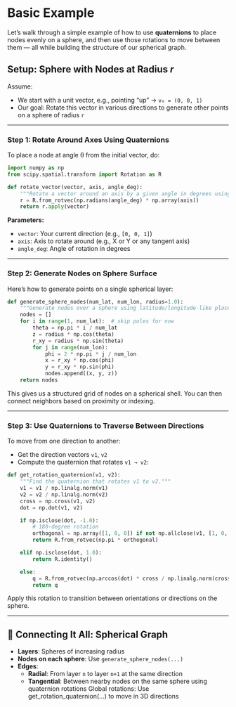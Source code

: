 # Basic Example

Let’s walk through a simple example of how to use **quaternions** to place nodes evenly on a sphere, and then use those rotations to move between them — all while building the structure of our spherical graph.

## Setup: Sphere with Nodes at Radius *r*

Assume:

- We start with a unit vector, e.g., pointing “up” → `v₀ = (0, 0, 1)`
- Our goal: Rotate this vector in various directions to generate other points on a sphere of radius `r`

---

### Step 1: Rotate Around Axes Using Quaternions

To place a node at angle θ from the initial vector, do:

```python
import numpy as np
from scipy.spatial.transform import Rotation as R

def rotate_vector(vector, axis, angle_deg):
    """Rotate a vector around an axis by a given angle in degrees using quaternions."""
    r = R.from_rotvec(np.radians(angle_deg) * np.array(axis))
    return r.apply(vector)
```

**Parameters:**

- `vector`: Your current direction (e.g., `[0, 0, 1]`)
- `axis`: Axis to rotate around (e.g., X or Y or any tangent axis)
- `angle_deg`: Angle of rotation in degrees

---

### Step 2: Generate Nodes on Sphere Surface

Here’s how to generate points on a single spherical layer:

```python
def generate_sphere_nodes(num_lat, num_lon, radius=1.0):
    """Generate nodes over a sphere using latitude/longitude-like placement."""
    nodes = []
    for i in range(1, num_lat):  # skip poles for now
        theta = np.pi * i / num_lat
        z = radius * np.cos(theta)
        r_xy = radius * np.sin(theta)
        for j in range(num_lon):
            phi = 2 * np.pi * j / num_lon
            x = r_xy * np.cos(phi)
            y = r_xy * np.sin(phi)
            nodes.append((x, y, z))
    return nodes
```

This gives us a structured grid of nodes on a spherical shell. You can then connect neighbors based on proximity or indexing.

---

### Step 3: Use Quaternions to Traverse Between Directions

To move from one direction to another:

- Get the direction vectors `v1`, `v2`
- Compute the quaternion that rotates `v1 → v2`:

```python
def get_rotation_quaternion(v1, v2):
    """Find the quaternion that rotates v1 to v2."""
    v1 = v1 / np.linalg.norm(v1)
    v2 = v2 / np.linalg.norm(v2)
    cross = np.cross(v1, v2)
    dot = np.dot(v1, v2)

    if np.isclose(dot, -1.0):
        # 180-degree rotation
        orthogonal = np.array([1, 0, 0]) if not np.allclose(v1, [1, 0, 0]) else np.array([0, 1, 0])
        return R.from_rotvec(np.pi * orthogonal)

    elif np.isclose(dot, 1.0):
        return R.identity()

    else:
        q = R.from_rotvec(np.arccos(dot) * cross / np.linalg.norm(cross))
        return q
```

Apply this rotation to transition between orientations or directions on the sphere.

---

## 🔗 Connecting It All: Spherical Graph

- **Layers**: Spheres of increasing radius
- **Nodes on each sphere**: Use `generate_sphere_nodes(...)`
- **Edges**:
  - **Radial**: From layer `n` to layer `n+1` at the same direction
  - **Tangential**: Between nearby nodes on the same sphere using quaternion rotations
        Global rotations: Use get_rotation_quaternion(...) to move in 3D directions

